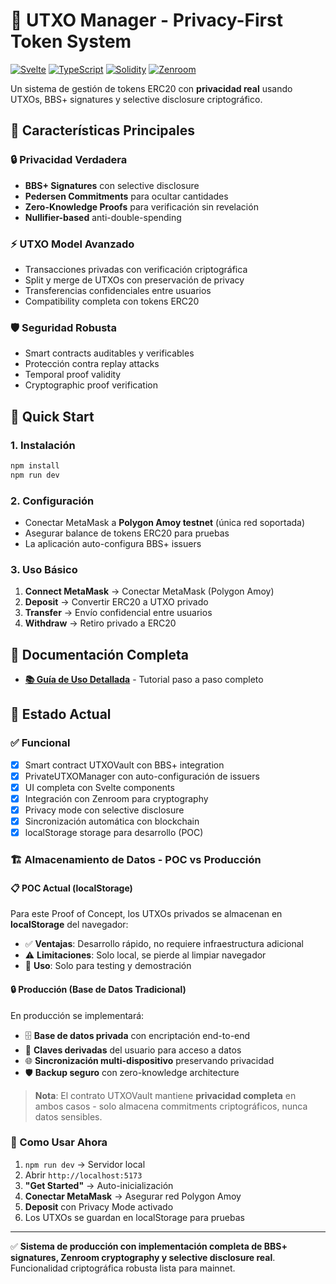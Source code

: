 # 🔐 UTXO Manager - Privacy-First Token System

[![Svelte](https://img.shields.io/badge/Svelte-FF3E00?style=flat&logo=svelte&logoColor=white)](https://svelte.dev/)
[![TypeScript](https://img.shields.io/badge/TypeScript-007ACC?style=flat&logo=typescript&logoColor=white)](https://www.typescriptlang.org/)
[![Solidity](https://img.shields.io/badge/Solidity-363636?style=flat&logo=solidity&logoColor=white)](https://soliditylang.org/)
[![Zenroom](https://img.shields.io/badge/Zenroom-8B5CF6?style=flat&logoColor=white)](https://zenroom.org/)

Un sistema de gestión de tokens ERC20 con **privacidad real** usando UTXOs, BBS+ signatures y selective disclosure criptográfico.

## 🌟 Características Principales

### 🔒 **Privacidad Verdadera**
- **BBS+ Signatures** con selective disclosure
- **Pedersen Commitments** para ocultar cantidades
- **Zero-Knowledge Proofs** para verificación sin revelación
- **Nullifier-based** anti-double-spending

### ⚡ **UTXO Model Avanzado**
- Transacciones privadas con verificación criptográfica
- Split y merge de UTXOs con preservación de privacy
- Transferencias confidenciales entre usuarios
- Compatibility completa con tokens ERC20

### 🛡️ **Seguridad Robusta**
- Smart contracts auditables y verificables
- Protección contra replay attacks
- Temporal proof validity
- Cryptographic proof verification

## 🚀 Quick Start

### **1. Instalación**
```bash
npm install
npm run dev
```

### **2. Configuración**
- Conectar MetaMask a **Polygon Amoy testnet** (única red soportada)
- Asegurar balance de tokens ERC20 para pruebas
- La aplicación auto-configura BBS+ issuers

### **3. Uso Básico**
1. **Connect MetaMask** → Conectar MetaMask (Polygon Amoy)
2. **Deposit** → Convertir ERC20 a UTXO privado  
3. **Transfer** → Envío confidencial entre usuarios
4. **Withdraw** → Retiro privado a ERC20

## 📖 Documentación Completa

- **[📚 Guía de Uso Detallada](./USAGE_GUIDE.md)** - Tutorial paso a paso completo

## 🔄 Estado Actual

### ✅ **Funcional**
- [x] Smart contract UTXOVault con BBS+ integration
- [x] PrivateUTXOManager con auto-configuración de issuers
- [x] UI completa con Svelte components
- [x] Integración con Zenroom para cryptography
- [x] Privacy mode con selective disclosure
- [x] Sincronización automática con blockchain
- [x] localStorage storage para desarrollo (POC)

### 🏗️ **Almacenamiento de Datos - POC vs Producción**

#### 📋 **POC Actual (localStorage)**
Para este Proof of Concept, los UTXOs privados se almacenan en **localStorage** del navegador:
- ✅ **Ventajas**: Desarrollo rápido, no requiere infraestructura adicional
- ⚠️ **Limitaciones**: Solo local, se pierde al limpiar navegador
- 🎯 **Uso**: Solo para testing y demostración

#### 🔒 **Producción (Base de Datos Tradicional)**
En producción se implementará:
- 🗄️ **Base de datos privada** con encriptación end-to-end
- 🔐 **Claves derivadas** del usuario para acceso a datos
- 🌐 **Sincronización multi-dispositivo** preservando privacidad
- 🛡️ **Backup seguro** con zero-knowledge architecture

> **Nota**: El contrato UTXOVault mantiene **privacidad completa** en ambos casos - solo almacena commitments criptográficos, nunca datos sensibles.

### **🎯 Como Usar Ahora**
1. `npm run dev` → Servidor local
2. Abrir `http://localhost:5173`
3. **"Get Started"** → Auto-inicialización
4. **Conectar MetaMask** → Asegurar red Polygon Amoy
5. **Deposit** con Privacy Mode activado
6. Los UTXOs se guardan en localStorage para pruebas

---

✅ **Sistema de producción con implementación completa de BBS+ signatures, Zenroom cryptography y selective disclosure real**. Funcionalidad criptográfica robusta lista para mainnet.